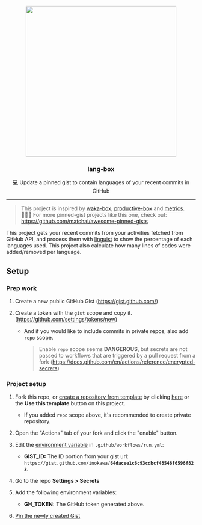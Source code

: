 <p align="center">
  <img width="400" src="./example.png">
  <h3 align="center">lang-box</h3>
  <p align="center">💻 Update a pinned gist to contain languages of your recent commits in GitHub</p>
</p>

---

> This project is inspired by [waka-box](https://github.com/matchai/waka-box), [productive-box](https://github.com/maxam2017/productive-box) and [metrics](https://github.com/lowlighter/metrics).<br/>
> 📌✨✨ For more pinned-gist projects like this one, check out: https://github.com/matchai/awesome-pinned-gists

This project gets your recent commits from your activities fetched from GitHub API, and process them with [linguist](https://github.com/github/linguist) to show the percentage of each languages used. This project also calculate how many lines of codes were added/removed per language.

## Setup

### Prep work

1. Create a new public GitHub Gist (https://gist.github.com/)
1. Create a token with the `gist` scope and copy it. (https://github.com/settings/tokens/new)

   - And if you would like to include commits in private repos, also add `repo` scope.

     > Enable `repo` scope seems **DANGEROUS**, but secrets are not passed to workflows that are triggered by a pull request from a fork (https://docs.github.com/en/actions/reference/encrypted-secrets)

### Project setup

1. Fork this repo, or [create a repository from template](https://help.github.com/en/github/creating-cloning-and-archiving-repositories/creating-a-repository-from-a-template) by clicking [here](https://github.com/inokawa/lang-box/generate) or the **Use this template** button on this project.
   - If you added `repo` scope above, it's recommended to create private repository.
1. Open the "Actions" tab of your fork and click the "enable" button.
1. Edit the [environment variable](https://github.com/inokawa/lang-box/blob/master/.github/workflows/run.yml#L32-L33) in `.github/workflows/run.yml`:

   - **GIST_ID:** The ID portion from your gist url: `https://gist.github.com/inokawa/`**`64dacee1c6c93cdbcf48548f6598f823`**.

1. Go to the repo **Settings > Secrets**
1. Add the following environment variables:
   - **GH_TOKEN:** The GitHub token generated above.
1. [Pin the newly created Gist](https://help.github.com/en/github/setting-up-and-managing-your-github-profile/pinning-items-to-your-profile)
